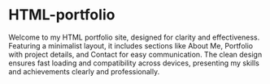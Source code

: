 # HTML-portfolio
 Welcome to my HTML portfolio site, designed for clarity and effectiveness. Featuring a minimalist layout, it includes sections like About Me, Portfolio with project details, and Contact for easy communication. The clean design ensures fast loading and compatibility across devices, presenting my skills and achievements clearly and professionally.
